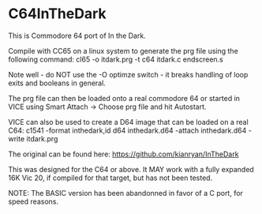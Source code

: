 # C64InTheDark
This is Commodore 64 port of In the Dark.

Compile with CC65 on a linux system to generate the prg file using the following command:
cl65 -o itdark.prg -t c64 itdark.c endscreen.s

Note well - do NOT use the -O optimze switch - it breaks handling of loop exits and booleans in general.

The prg file can then be loaded onto a real commodore 64 or started in VICE using Smart Attach -> Choose prg file and hit Autostart.

VICE can also be used to create a D64 image that can be loaded on a real C64:
c1541 -format inthedark,id d64 inthedark.d64 -attach inthedark.d64 -write itdark.prg

The original can be found here:
https://github.com/kianryan/InTheDark

This was designed for the C64 or above.  It MAY work with a fully expanded 16K Vic 20, if compiled for that target, but has not been tested.

NOTE:
The BASIC version has been abandonned in favor of a C port, for speed reasons.